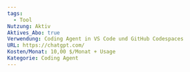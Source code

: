 ```yaml
---
tags:
  - Tool
Nutzung: Aktiv
Aktives_Abo: true
Verwendung: Coding Agent in VS Code und GitHub Codespaces
URL: https://chatgpt.com/
Kosten/Monat: 10,00 $/Monat + Usage
Kategorie: Coding Agent
---
```

